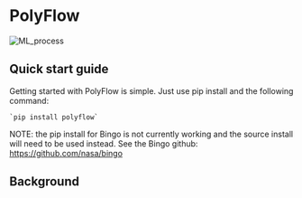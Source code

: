 # PolyFlow
![ML_process](https://github.com/cooperkellyhansen/PolyFlow/assets/27398310/22bdc096-d639-4dd6-9267-0035df146537)

## Quick start guide
Getting started with PolyFlow is simple. Just use pip install and the following command:
    
    `pip install polyflow`

NOTE: the pip install for Bingo is not currently working and the source install will need
to be used instead. See the Bingo github: https://github.com/nasa/bingo    


## Background

